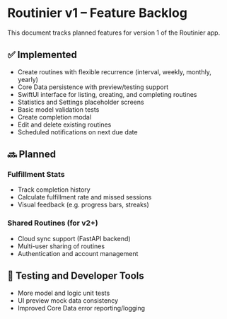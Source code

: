 # Routinier v1 – Feature Backlog

This document tracks planned features for version 1 of the Routinier app.

## ✅ Implemented
- Create routines with flexible recurrence (interval, weekly, monthly, yearly)
- Core Data persistence with preview/testing support
- SwiftUI interface for listing, creating, and completing routines
- Statistics and Settings placeholder screens
- Basic model validation tests
- Create completion modal
- Edit and delete existing routines
- Scheduled notifications on next due date

## 🔜 Planned

### Fulfillment Stats
- Track completion history
- Calculate fulfillment rate and missed sessions
- Visual feedback (e.g. progress bars, streaks)

### Shared Routines (for v2+)
- Cloud sync support (FastAPI backend)
- Multi-user sharing of routines
- Authentication and account management

## 🧪 Testing and Developer Tools
- More model and logic unit tests
- UI preview mock data consistency
- Improved Core Data error reporting/logging
